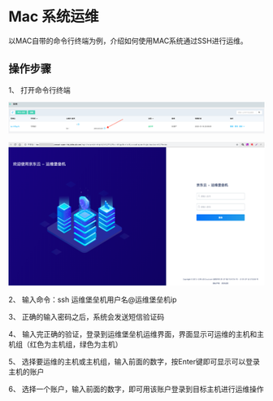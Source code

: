 # Mac 系统运维

以MAC自带的命令行终端为例，介绍如何使用MAC系统通过SSH进行运维。

## 操作步骤

1、 打开命令行终端

![](/image/Bastion/domain.png) 

![](/image/Bastion/login-ins.png) 

2、 输入命令：ssh 运维堡垒机用户名@运维堡垒机ip

3、 正确的输入密码之后，系统会发送短信验证码

4、 输入完正确的验证，登录到运维堡垒机运维界面，界面显示可运维的主机和主机组（红色为主机组，绿色为主机）

5、 选择要运维的主机或主机组，输入前面的数字，按Enter键即可显示可以登录主机的账户

6、 选择一个账户，输入前面的数字，即可用该账户登录到目标主机进行运维操作
